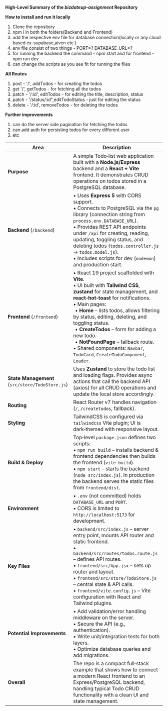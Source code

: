 **High‑Level Summary of the *bizdateup‑assignment* Repository**

**How to install and run it locally**
1. Clone the repository
2. npm i in both the folders(Backend and Frontend)
3. add the respective env file for database connection(locally or any cloud based ex-supabase,aiven etc.)
4. env file consist of two things - PORT=? DATABASE_URL=?
5. for running the backend the command - npm start and for frontend - npm run dev
6. can change the scripts as you see fit for running the files

**All Routes**
1. post - '/', addTodos - for creating the todos 
2. get '/', getTodos - for fetching all the todos
3. patch - '/:id', editTodos - for editing the title, description, status
4. patch - '/status/:id",editTodoStatus - just for editing the status
5. delete - '/:id', removeTodos - for deleting the todos

**Further improvements**
1. can do the server side pagination for fetching the todos
2. can add auth for persisting todos for every different user
3. etc

| Area | Description |
|------|-------------|
| **Purpose** | A simple Todo‑list web application built with a **Node.js/Express** backend and a **React + Vite** frontend. It demonstrates CRUD operations on todos stored in a PostgreSQL database. |
| **Backend** (`/backend`) | • Uses **Express 5** with CORS support.<br>• Connects to PostgreSQL via the `pg` library (connection string from `process.env.DATABASE_URL`).<br>• Provides REST API endpoints under `/api` for creating, reading, updating, toggling status, and deleting todos (`todos.controller.js` → `todos.model.js`).<br>• Includes scripts for dev (`nodemon`) and production start. |
| **Frontend** (`/frontend`) | • React 19 project scaffolded with **Vite**.<br>• UI built with **Tailwind CSS**, **zustand** for state management, and **react‑hot‑toast** for notifications.<br>• Main pages: <br>  • **Home** – lists todos, allows filtering by status, editing, deleting, and toggling status.<br>  • **CreateTodos** – form for adding a new todo.<br>  • **NotFoundPage** – fallback route.<br>• Shared components: `Navbar`, `TodoCard`, `CreateTodoComponent`, `Loader`. |
| **State Management** (`src/store/TodoStore.js`) | Uses **Zustand** to store the todo list and loading flags. Provides async actions that call the backend API (axios) for all CRUD operations and update the local store accordingly. |
| **Routing** | React Router v7 handles navigation (`/`, `/createtodos`, fallback). |
| **Styling** | TailwindCSS is configured via `tailwindcss` Vite plugin; UI is dark‑themed with responsive layout. |
| **Build & Deploy** | Top‑level `package.json` defines two scripts: <br>• `npm run build` – installs backend & frontend dependencies then builds the frontend (`vite build`).<br>• `npm start` – starts the backend (`node src/index.js`). In production the backend serves the static files from `frontend/dist`. |
| **Environment** | • `.env` (not committed) holds `DATABASE_URL` and `PORT`.<br>• CORS is limited to `http://localhost:5173` for development. |
| **Key Files** | • `backend/src/index.js` – server entry point, mounts API router and static frontend.<br>• `backend/src/routes/todos.route.js` – defines API routes.<br>• `frontend/src/App.jsx` – sets up router and layout.<br>• `frontend/src/store/TodoStore.js` – central state & API calls.<br>• `frontend/vite.config.js` – Vite configuration with React and Tailwind plugins. |
| **Potential Improvements** | • Add validation/error handling middleware on the server.<br>• Secure the API (e.g., authentication).<br>• Write unit/integration tests for both layers.<br>• Optimize database queries and add migrations. |
| **Overall** | The repo is a compact full‑stack example that shows how to connect a modern React frontend to an Express/PostgreSQL backend, handling typical Todo CRUD functionality with a clean UI and state management.